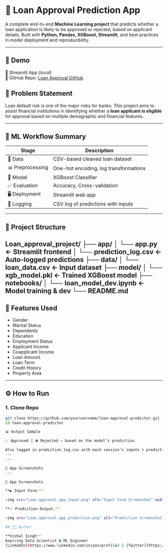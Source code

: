 # 🏦 Loan Approval Prediction App

A complete end-to-end **Machine Learning project** that predicts whether a loan application is likely to be approved or rejected, based on applicant details. Built with **Python, Pandas, XGBoost, Streamlit**, and best practices in model deployment and reproducibility.

---

## 🚀 Demo

📍 Streamlit App (_local_)  
📍 GitHub Repo: [Loan Approval GitHub](https://github.com/vishalxai/loan_approval_ml_app)

## 📌 Problem Statement

Loan default risk is one of the major risks for banks. This project aims to assist financial institutions in identifying whether a **loan applicant is eligible** for approval based on multiple demographic and financial features.

---

## 🧠 ML Workflow Summary

| Stage | Description |
|-------|-------------|
| 📂 Data | CSV-based cleaned loan dataset |
| 📊 Preprocessing | One-hot encoding, log transformations |
| 🤖 Model | XGBoost Classifier |
| ✅ Evaluation | Accuracy, Cross-validation |
| 🖥️ Deployment | Streamlit web app |
| 🧾 Logging | CSV log of predictions with inputs |

---

## 📁 Project Structure
Loan_approval_project/
├── app/
│   └── app.py                  ← Streamlit frontend
│   └── prediction_log.csv      ← Auto-logged predictions
├── data/
│   └── loan_data.csv           ← Input dataset
├── model/
│   └── xgb_model.pkl           ← Trained XGBoost model
├── notebooks/
│   └── loan_model_dev.ipynb    ← Model training & dev
└── README.md
---

## 🧪 Features Used

- Gender
- Marital Status
- Dependents
- Education
- Employment Status
- Applicant Income
- Coapplicant Income
- Loan Amount
- Loan Term
- Credit History
- Property Area

---

## ⚙️ How to Run

### 1. Clone Repo

```bash
git clone https://github.com/yourusername/loan-approval-predictor.git
cd loan-approval-predictor

📊 Output Sample

✅ Approved | ❌ Rejected — based on the model’s prediction.

Also logged in prediction_log.csv with each session’s inputs + prediction.
---
---

📸 App Screenshots
---

📸 App Screenshots

**▶️ Input Form:**

<img src="Loan_approval_app_input.png" alt="Input Form Screenshot" width="600"/>

**✅ Prediction Output:**

<img src="Loan_approval_app_prediction.png" alt="Prediction Screenshot" width="600"/>

## 👨‍💻 Author

**Vishal Singh**  
Aspiring Data Scientist & ML Engineer  
[LinkedIn](https://www.linkedin.com/in/yourprofile) | [Twitter](https://twitter.com/yourhandle) | [GitHub](https://github.com/yourusername)
